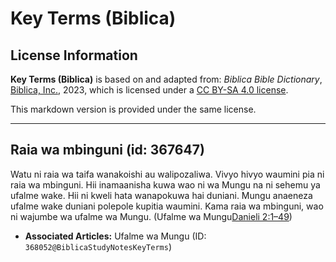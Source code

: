 # Key Terms (Biblica)

## License Information

**Key Terms (Biblica)** is based on and adapted from: _Biblica Bible Dictionary_, [Biblica, Inc.](https://www.biblica.com/), 2023, which is licensed under a [CC BY-SA 4.0 license](https://creativecommons.org/licenses/by-sa/4.0/legalcode.en).

This markdown version is provided under the same license.



--------------------------------

## Raia wa mbinguni (id: 367647)

Watu ni raia wa taifa wanakoishi au walipozaliwa. Vivyo hivyo waumini pia ni raia wa mbinguni. Hii inamaanisha kuwa wao ni wa Mungu na ni sehemu ya ufalme wake. Hii ni kweli hata wanapokuwa hai duniani. Mungu anaeneza ufalme wake duniani polepole kupitia waumini. Kama raia wa mbinguni, wao ni wajumbe wa ufalme wa Mungu. (Ufalme wa Mungu[Danieli 2:1–49](https://ref.ly/Dan2:1-Dan2:49))

* **Associated Articles:** Ufalme wa Mungu (ID: `368052@BiblicaStudyNotesKeyTerms`)

